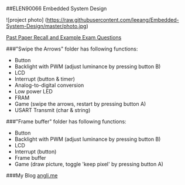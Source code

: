 ##ELEN90066 Embedded System Design

![project photo] (https://raw.githubusercontent.com/leeang/Embedded-System-Design/master/photo.jpg)

[Past Paper Recall and Example Exam Questions](https://github.com/leeang/Embedded-System-Design/blob/master/notes.md)

###"Swipe the Arrows" folder has following functions:
* Button  
* Backlight with PWM (adjust luminance by pressing button B)  
* LCD  
* Interrupt (button & timer)  
* Analog-to-digital conversion  
* Low power LED  
* FRAM  
* Game (swipe the arrows, restart by pressing button A)  
* USART Transmit (char & string)  

###"Frame buffer" folder has following functions:
* Button  
* Backlight with PWM (adjust luminance by pressing button B)  
* LCD  
* Interrupt (button)  
* Frame buffer  
* Game (draw picture, toggle 'keep pixel' by pressing button A)  

###My Blog
[angli.me](http://angli.me/)
